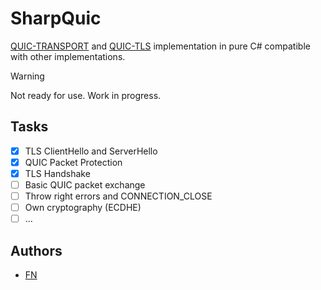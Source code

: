 # SharpQuic
[QUIC-TRANSPORT](https://www.rfc-editor.org/rfc/rfc9000.html) and [QUIC-TLS](https://www.rfc-editor.org/rfc/rfc9001.html) implementation in pure C# compatible with other implementations.

> [!WARNING]
> Not ready for use. Work in progress.

## Tasks
- [X] TLS ClientHello and ServerHello
- [X] QUIC Packet Protection
- [X] TLS Handshake
- [ ] Basic QUIC packet exchange
- [ ] Throw right errors and CONNECTION_CLOSE
- [ ] Own cryptography (ECDHE)
- [ ] ...

## Authors
- [FN](https://github.com/FireNameFN)
